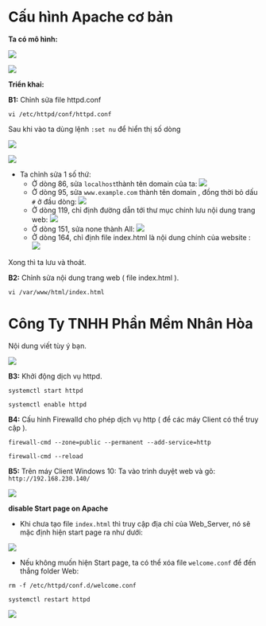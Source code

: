 # Cấu hình Apache cơ bản

**Ta có mô hình:**

![](https://i.imgur.com/oCLCxTz.png)

![](https://i.imgur.com/sLnip5A.png)

**Triển khai:**

**B1:** Chỉnh sửa file httpd.conf
```
vi /etc/httpd/conf/httpd.conf
```

Sau khi vào ta dùng lệnh `` :set nu `` để hiển thị số dòng

![](https://i.imgur.com/ZWaTGox.png)

![](https://i.imgur.com/lBmziHI.png)

- Ta chỉnh sửa 1 số thứ:
  - Ở dòng 86, sửa ``localhost``thành tên domain của ta:
  ![](https://i.imgur.com/JhuQY65.png)
  - Ở dòng 95, sửa ``www.example.com`` thành tên domain , đồng thời bỏ dấu ``#`` ở đầu dòng:
  ![](https://i.imgur.com/p3QSWUO.png)
  - Ở dòng 119, chỉ định đường dẫn tới thư mục chính lưu nội dung trang web:
  ![](https://i.imgur.com/PQHrsZv.png)
  - Ở dòng 151, sửa none thành All:
  ![](https://i.imgur.com/SLpQTMW.png)
  - Ở dòng 164, chỉ định file index.html là nội dung chính của website :
  ![](https://i.imgur.com/e7BcTiD.png)

Xong thì ta lưu và thoát.

**B2:** Chỉnh sửa nội dung trang web ( file index.html ).
```
vi /var/www/html/index.html
```

<h1> Công Ty TNHH Phần Mềm Nhân Hòa </h1>

Nội dung viết tùy ý bạn.

![](https://i.imgur.com/K8OXbre.png)

**B3:** Khởi động dịch vụ httpd.
```
systemctl start httpd

systemctl enable httpd
```

**B4:** Cấu hình Firewalld cho phép dịch vụ http ( để các máy Client có thể truy cập ).
```
firewall-cmd --zone=public --permanent --add-service=http

firewall-cmd --reload
```

**B5:** Trên máy Client Windows 10: Ta vào trình duyệt web và gõ: ``http://192.168.230.140/``

![](https://i.imgur.com/nGWxzRB.png)


**disable Start page on Apache**

- Khi chưa tạo file ``index.html`` thì truy cập địa chỉ của Web_Server, nó sẽ mặc định hiện start page ra như dưới:

![](https://i.imgur.com/yIZCvmk.png)

- Nếu không muốn hiện Start page, ta có thể xóa file ``welcome.conf`` để đến thẳng folder Web:

```
rm -f /etc/httpd/conf.d/welcome.conf

systemctl restart httpd
```

![](https://i.imgur.com/mqNBCdG.png)